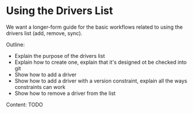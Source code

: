# Using the Drivers List

We want a longer-form guide for the basic workflows related to using the drivers list (add, remove, sync).

Outline:

- Explain the purpose of the drivers list
- Explain how to create one, explain that it's designed ot be checked into git
- Show how to add a driver
- Show how to add a driver with a version constraint, explain all the ways constraints can work
- Show how to remove a driver from the list

Content: TODO
